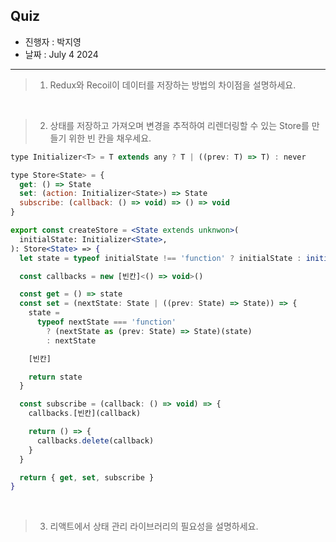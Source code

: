 ## Quiz

- 진행자 : 박지영
- 날짜 : July 4 2024 <!-- e.g. Aug 4 2023 -->

---

<!--
1. 질문은 이해하기 쉽고 명확하게 적는다.
2. 문제는 아래의 예시를 참고해 작성한다.
3. 문제의 정답은 주석으로 표기한다.
-->

> 1. Redux와 Recoil이 데이터를 저장하는 방법의 차이점을 설명하세요.

<!--
답:
Redux는 하나의 전역 스토어에 상태 객체를 저장해두고 이 상태를 하위 컴포넌트에 전파할 수 있다.
Recoil은 리덕스와 달리 atom이라는 단위로 상태를 관리한다.
-->

<br/>

> 2. 상태를 저장하고 가져오며 변경을 추적하여 리렌더링할 수 있는 Store를 만들기 위한 빈 칸을 채우세요.

```jsx
type Initializer<T> = T extends any ? T | ((prev: T) => T) : never

type Store<State> = {
  get: () => State
  set: (action: Initializer<State>) => State
  subscribe: (callback: () => void) => () => void
}

export const createStore = <State extends unknwon>(
  initialState: Initializer<State>,
): Store<State> => {
  let state = typeof initialState !== 'function' ? initialState : initialState()

  const callbacks = new [빈칸]<() => void>()

  const get = () => state
  const set = (nextState: State | ((prev: State) => State)) => {
    state =
      typeof nextState === 'function'
        ? (nextState as (prev: State) => State)(state)
        : nextState

    [빈칸]

    return state
  }

  const subscribe = (callback: () => void) => {
    callbacks.[빈칸](callback)

    return () => {
      callbacks.delete(callback)
    }
  }

  return { get, set, subscribe }
}
```

<!--
답 :
1. Set
2. callbacks.forEach((callback) => callback())
3. add
-->

<br/>

> 3. 리액트에서 상태 관리 라이브러리의 필요성을 설명하세요.

<!--
답 :
리액트에서 상태가 변화하면 렌더링이 발생한다.
상태가 많아지고 복잡할수록 상태의 위치와 범위 관리, 상태 변화 감지, tearing 방지 등 상태 관리가 어려워진다.
그렇기 때문에 전역에서 상태에 접근할 수 있게 해주는 상태 관리 라이브러리가 필요하다.
-->
